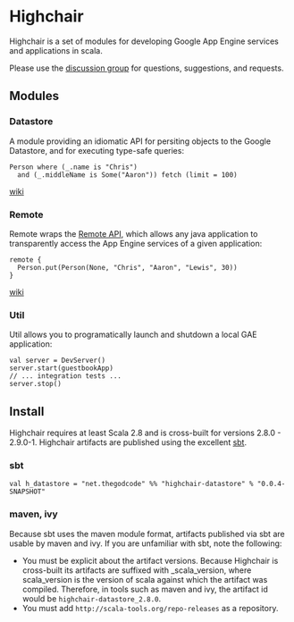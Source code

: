 # Highchair

Highchair is a set of modules for developing Google App Engine services and applications in scala.

Please use the [discussion group](http://groups.google.com/group/highchair-user) for questions, suggestions, and requests.

## Modules

### Datastore
A module providing an idiomatic API for persiting objects to the Google Datastore, and for executing type-safe queries:

    Person where (_.name is "Chris")
      and (_.middleName is Some("Aaron")) fetch (limit = 100)
      
[wiki](https://github.com/chrislewis/highchair/wiki/Datastore)

### Remote
Remote wraps the [Remote API](http://code.google.com/appengine/docs/java/tools/remoteapi.html),
which allows any java application to transparently access the App Engine services of a given application:

    remote {
      Person.put(Person(None, "Chris", "Aaron", "Lewis", 30))
    }

[wiki](https://github.com/chrislewis/highchair/wiki/Remote)

### Util
Util allows you to programatically launch and shutdown a local GAE application:

    val server = DevServer()
    server.start(guestbookApp)
    // ... integration tests ...
    server.stop()


## Install

Highchair requires at least Scala 2.8 and is cross-built for versions 2.8.0 - 2.9.0-1. Highchair artifacts are published using
the excellent [sbt](http://code.google.com/p/simple-build-tool/).

### sbt

    val h_datastore = "net.thegodcode" %% "highchair-datastore" % "0.0.4-SNAPSHOT"

### maven, ivy

Because sbt uses the maven module format, artifacts published via sbt are usable by maven and ivy. If you are
unfamiliar with sbt, note the following:

  - You must be explicit about the artifact versions. Because Highchair is cross-built its artifacts are suffixed
    with _scala_version, where scala_version is the version of scala against which the artifact was compiled.
    Therefore, in tools such as maven and ivy, the artifact id would be `highchair-datastore_2.8.0`.
  - You must add `http://scala-tools.org/repo-releases` as a repository.
